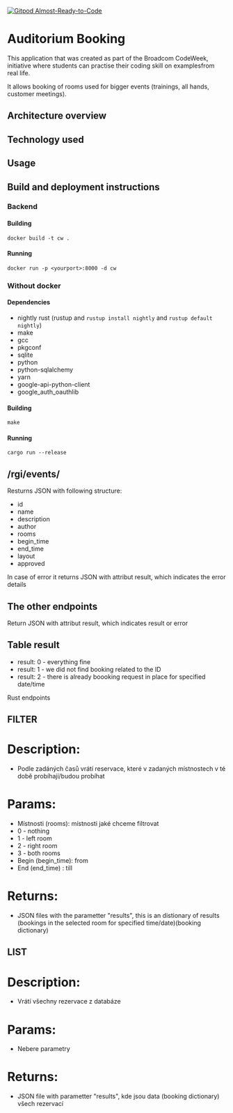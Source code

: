 [![Gitpod Almost-Ready-to-Code](https://img.shields.io/badge/Gitpod-Ready--to--Code-blue?logo=gitpod)](https://gitpod.io/#https://github.com/ishche/auditorium-booking) 

# Auditorium Booking

This application that was created as part of the Broadcom CodeWeek, initiative where students can practise their coding skill on  examplesfrom real life.

It allows booking of rooms used for bigger events (trainings, all hands, customer meetings).

## Architecture overview

## Technology used

## Usage

## Build and deployment instructions

### Backend

#### Building
```shell
docker build -t cw .
```
#### Running
```shell
docker run -p <yourport>:8000 -d cw
```
### Without docker

#### Dependencies
+ nightly rust (rustup and `rustup install nightly` and `rustup default nightly`)
+ make
+ gcc
+ pkgconf
+ sqlite
+ python
+ python-sqlalchemy
+ yarn
+ google-api-python-client
+ google_auth_oauthlib

#### Building
```shell
make
```
#### Running
```shell
cargo run --release
```

## /rgi/events/<id>
Resturns JSON with following structure:
- id
- name
- description
- author
- rooms
- begin_time
- end_time
- layout
- approved
  
 In case of error it returns JSON with attribut result, which indicates the error details
 
 ## The other endpoints
 Return JSON with attribut result, which indicates result or error
 
 ## Table result
 - result: 0    - everything fine
 - result: 1    - we did not find booking related to the ID
 - result: 2    - there is already boooking request in place for specified date/time

Rust endpoints
## FILTER
# Description:
 - Podle zadáných časů vrátí reservace, které v zadaných místnostech v té době probíhají/budou probíhat
# Params:
 - Místnosti (rooms): místnosti jaké chceme filtrovat
 - 0 - nothing
 - 1 - left room
 - 2 - right room
 - 3 - both rooms
 - Begin (begin_time): from
 - End (end_time) : till
# Returns:
 - JSON files with the parametter "results", this is an distionary of results (bookings in the selected room for specified time/date)(booking dictionary)
## LIST
# Description:
 - Vrátí všechny rezervace z databáze
# Params:
 - Nebere parametry
# Returns:
 - JSON file with parametter "results", kde jsou data (booking dictionary) všech rezervací

